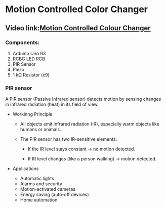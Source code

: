 # Motion Controlled Color Changer

## Video link:[Motion Controlled Colour Changer](https://www.youtube.com/watch?v=KbChIqEH3qI&list=PLWqnlHhsmcI4eBDLBtaZs16XZq0WL1SlP&index=18)

### Components:
1. Arduino Uno R3
2. RCBG LED RGB
3. PIR Sensor
4. Piezo
5. 1 kΩ Resistor (x9)

### PIR sensor
A PIR sensor (Passive Infrared sensor) detects motion by sensing changes in infrared radiation (heat) in its field of view.

 - Workinng Principle
   - All objects emit infrared radiation (IR), especially warm objects like humans or animals.

   - The PIR sensor has two IR-sensitive elements:

     - If the IR level stays constant → no motion detected.

     - If IR level changes (like a person walking) → motion detected.




  - Applications
    -  Automatic lights
    - Alarms and security
    - Motion-activated cameras
    -  Energy saving (auto-off devices)
    - Home automation

